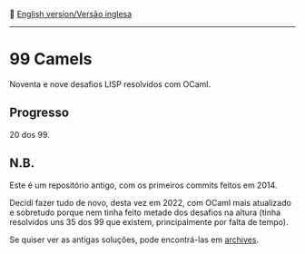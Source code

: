 :england: [English version/Versão inglesa](README-en.md)
***

# 99 Camels
Noventa e nove desafios LISP resolvidos com OCaml.

## Progresso
20 dos 99.

## N.B.
Este é um repositório antigo, com os primeiros commits feitos em 2014.

Decidi fazer tudo de novo, desta vez em 2022, com OCaml mais atualizado e sobretudo porque nem tinha feito metade dos desafios na altura (tinha resolvidos uns 35 dos 99 que existem, principalmente por falta de tempo).

Se quiser ver as antigas soluções, pode encontrá-las em [archives](archives).